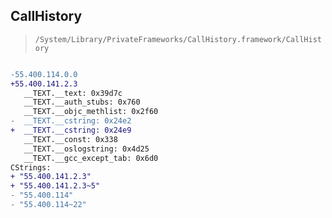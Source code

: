 ## CallHistory

> `/System/Library/PrivateFrameworks/CallHistory.framework/CallHistory`

```diff

-55.400.114.0.0
+55.400.141.2.3
   __TEXT.__text: 0x39d7c
   __TEXT.__auth_stubs: 0x760
   __TEXT.__objc_methlist: 0x2f60
-  __TEXT.__cstring: 0x24e2
+  __TEXT.__cstring: 0x24e9
   __TEXT.__const: 0x338
   __TEXT.__oslogstring: 0x4d25
   __TEXT.__gcc_except_tab: 0x6d0
CStrings:
+ "55.400.141.2.3"
+ "55.400.141.2.3~5"
- "55.400.114"
- "55.400.114~22"

```
